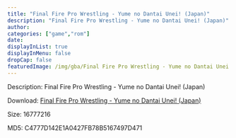 ```yaml
---
title: "Final Fire Pro Wrestling - Yume no Dantai Unei! (Japan)"
description: "Final Fire Pro Wrestling - Yume no Dantai Unei! (Japan)"
author: 
categories: ["game","rom"]
date: 
displayInList: true
displayInMenu: false
dropCap: false
featuredImage: /img/gba/Final Fire Pro Wrestling - Yume no Dantai Unei! [Japan].jpg
---
```


Description: Final Fire Pro Wrestling - Yume no Dantai Unei! (Japan)

Download: <a style="text-decoration:underline;" href="https://mega.nz/#!TOA2CYIb!EOTCJjv_N7xK1itZf5k33qkYc0RMCNmwvp6CKKAXPU0" target = "_blank" rel = "nofollow" > Final Fire Pro Wrestling - Yume no Dantai Unei! (Japan)</a>

Size: 16777216

MD5: C4777D142E1A0427FB78B5167497D471

